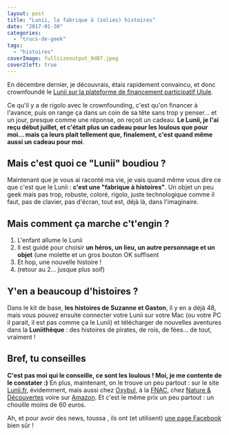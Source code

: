 ```yaml
---
layout: post
title: "Lunii, la fabrique à (zolies) histoires"
date: "2017-01-30"
categories: 
  - "trucs-de-geek"
tags: 
  - "histoires"
coverImage: fullsizeoutput_9d87.jpeg
cover2left: true
---
```


En décembre dernier, je découvrais, étais rapidement convaincu, et donc crownfoundé le [Lunii sur la plateforme de financement participatif Ulule](https://fr.ulule.com/lunii/).

Ce qu'il y a de rigolo avec le crownfounding, c'est qu'on financer à l'avance, puis on range ça dans un coin de sa tête sans trop y penser... et un jour, presque comme une réponse, on reçoit un cadeau. **Le Lunii, je l'ai reçu début juillet, et c'était plus un cadeau pour les loulous que pour moi... mais ça leurs plait tellement que, finalement, c'est quand même aussi un cadeau pour moi**.

## Mais c'est quoi ce "Lunii" boudiou ?

Maintenant que je vous ai raconté ma vie, je vais quand même vous dire ce que c'est que le Lunii : **c'est une "fabrique à histoires"**. Un objet un peu geek mais pas trop, robuste, coloré, rigolo, juste technologique comme il faut, pas de clavier, pas d'écran, tout est, déjà là, dans l'imaginaire.

## Mais comment ça marche c't'engin ?

1. L'enfant allume le Lunii
2. Il est guidé pour choisir **un héros, un lieu, un autre personnage et un objet** (une molette et un gros bouton OK suffisent
3. Et hop, une nouvelle histoire !
4. (retour au 2... jusque plus soif)

## Y'en a beaucoup d'histoires ?

Dans le kit de base, **les histoires de Suzanne et Gaston**, il y en a déjà 48, mais vous pouvez ensuite connecter votre Lunii sur votre Mac (ou votre PC il parait, il est pas comme ça le Lunii) et télécharger de nouvelles aventures dans la **Luniithèque** : des histoires de pirates, de rois, de fées... de tout, vraiment !

## Bref, tu conseilles

**C'est pas moi qui le conseille, ce sont les loulous ! Moi, je me contente de le constater :)** En plus, maintenant, on le trouve un peu partout : sur le site [Lunii.fr](http://www.lunii.fr/), évidemment, mais aussi chez [Oxybul](http://www.oxybul.com/jeux-d-imagination/spectacle-et-magie/fabrique-a-histoires/produit/325878), à la [FNAC](http://www.fnac.com/Fabrique-a-histoires-Lunii/a9997141/w-4), chez [Nature & Découvertes](http://www.natureetdecouvertes.com/enfant/loisirs-creatifs/kits-coffrets-creatifs/lunii-la-fabrique-a-histoires-30159180) voire sur [Amazon](https://www.amazon.fr/Lunii-Fabrique-histoires-Fantastiques-Aventures/dp/B01LZRWNRC/ref=sr_1_1?ie=UTF8&qid=1485814036&sr=8-1&keywords=lunii). Et c'est le même prix un peu partout : un chouille moins de 60 euros.

Ah, et pour avoir des news, toussa , ils ont (et utilisent) [une page Facebook](https://www.facebook.com/luniimaginaire/) bien sûr !
